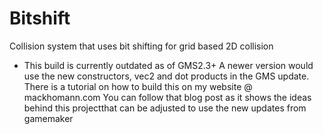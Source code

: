 # Bitshift
Collision system that uses bit shifting for grid based 2D collision
 - This build is currently outdated as of GMS2.3+ 
A newer version would use the new constructors, vec2 and dot products in the GMS update.
There is a tutorial on how to build this on my website @ mackhomann.com
You can follow that blog post as it shows the ideas behind this projectthat can be adjusted to use the new updates from gamemaker 
